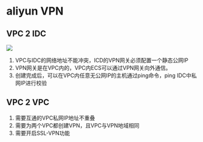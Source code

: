# aliyun VPN

## VPC 2 IDC

![](D:\asset\note\imgs\_aliyun\Snipaste_2021-04-21_10-54-27.png)

1. VPC与IDC的网络地址不能冲突，ICD的VPN网关必须配置一个静态公网IP
2. VPN网关是在VPC内的，VPC内ECS可以通过VPN网关向外通信。
3. 创建完成后，可以在VPC内任意无公网IP的主机通过ping命令，ping IDC中私网IP进行校验

## VPC 2 VPC

1. 需要互通的VPC私网IP地址不重叠
2. 需要为两个VPC都创建VPN，且VPC与VPN地域相同
3. 需要开启SSL-VPN功能